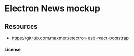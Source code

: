 # Electron News mockup

## Resources
* https://github.com/maxmert/electron-es6-react-bootstrap

#### License
